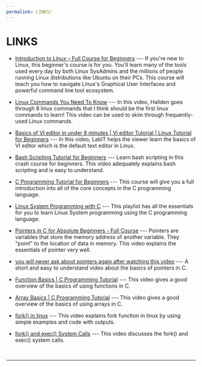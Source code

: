 ```yaml
---
permalink: LINKS/
---
```


# LINKS

* [Introduction to Linux – Full Course for Beginners](https://youtu.be/sWbUDq4S6Y8?si=i3asErrDhz7dBDgY) --- 
If you're new to Linux, this beginner's course is for you.
You'll learn many of the tools used every day by both Linux SysAdmins and the millions of people running Linux distributions like Ubuntu on their PCs.
This course will teach you how to navigate Linux's Graphical User Interfaces and powerful command line tool ecosystem.

* [Linux Commands You Need To Know](https://www.youtube.com/watch?v=J2zquYPJbWY) --- 
In this video, Hallden goes through 8 linux commands that I think should be the first linux commands to learn! This video can be used to skim through frequently-used Linux commands.

* [Basics of VI editor in under 8 minutes | Vi editor Tutorial | Linux Tutorial for Beginners](https://www.youtube.com/watch?v=-_DvfdgR-LA) ---
In this video, LabIT helps the viewer learn the basics of VI editor which is the default text editor in Linux.

* [Bash Scripting Tutorial for Beginners](https://www.youtube.com/watch?v=tK9Oc6AEnR4) ---
Learn bash scripting in this crash course for beginners. This video adequately explains bash scripting and is easy to understand.

* [C Programming Tutorial for Beginners](https://www.youtube.com/watch?v=KJgsSFOSQv0) ---
This course will give you a full introduction into all of the core concepts in the C programming language.

* [Linux System Programming with C](https://www.youtube.com/playlist?list=PLysdvSvCcUhbrU3HhGhfQVbhjnN9GXCq4) ---
This playlist has all the essentials for you to learn Linux System programming using the C programming language.

* [Pointers in C for Absolute Beginners - Full Course](https://www.youtube.com/watch?v=MIL2BK02X8A) ---
Pointers are variables that store the memory address of another variable. They "point" to the location of data in memory. This video explains the essentials of pointer very well.

* [you will never ask about pointers again after watching this video](https://www.youtube.com/watch?v=2ybLD6_2gKM) ---
A short and easy to understand video about the basics of pointers in C.

* [Function Basics | C Programming Tutorial](https://www.youtube.com/watch?v=NGQoKF2Ggt8) ---
This video gives a good overview of the basics of using functions in C.  

* [Array Basics | C Programming Tutorial](https://www.youtube.com/watch?v=SqOphaInWOs) ---
This video gives a good overview of the basics of using arrays in C.

* [fork() in linux](https://www.youtube.com/watch?v=CaWgJIbwb-4) ---
This video explains fork function in linux by using simple examples and code with outputs. 

* [fork() and exec() System Calls](https://www.youtube.com/watch?v=IFEFVXvjiHY) ---
This video discusses the fork() and exec() system calls.
	
<br>
<hr>


